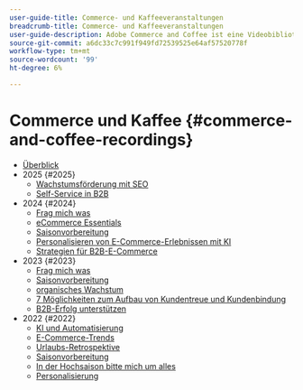 ```yaml
---
user-guide-title: Commerce- und Kaffeeveranstaltungen
breadcrumb-title: Commerce- und Kaffeeveranstaltungen
user-guide-description: Adobe Commerce and Coffee ist eine Videobibliothek, in der Experten und Kollegen ihre Gedanken und Ideen zur Verwendung von Adobe Commerce vorstellen.
source-git-commit: a6dc33c7c991f949fd72539525e64af57520778f
workflow-type: tm+mt
source-wordcount: '99'
ht-degree: 6%

---
```



# Commerce und Kaffee {#commerce-and-coffee-recordings}

+ [Überblick](overview.md)
+ 2025 {#2025}
   + [Wachstumsförderung mit SEO](2025/seo-growth.md)
   + [Self-Service in B2B](2025/self-service-b2b.md)
+ 2024 {#2024}
   + [Frag mich was](2024/ask-me-anything.md)
   + [eCommerce Essentials](2024/ecommerce-essentials.md)
   + [Saisonvorbereitung](2024/peak-season-prep.md)
   + [Personalisieren von E-Commerce-Erlebnissen mit KI](2024/personalize-ecommerce.md)
   + [Strategien für B2B-E-Commerce](2024/commerce-and-coffee-strategies-for-b2b-ecommerce.md)
+ 2023 {#2023}
   + [Frag mich was](2023/ask-me-anything.md)
   + [Saisonvorbereitung](2023/peak-season-prep.md)
   + [organisches Wachstum](2023/organic-growth.md)
   + [7 Möglichkeiten zum Aufbau von Kundentreue und Kundenbindung](2023/loyalty-retention.md)
   + [B2B-Erfolg unterstützen](2023/b2b.md)
+ 2022 {#2022}
   + [KI und Automatisierung](2022/ai-and-automation.md)
   + [E-Commerce-Trends](2022/ecommerce-trends.md)
   + [Urlaubs-Retrospektive](2022/holiday.md)
   + [Saisonvorbereitung](2022/peak-season-prep.md)
   + [In der Hochsaison bitte mich um alles](2022/peak-season-ask-anything.md)
   + [Personalisierung](2022/personalization.md)

<!--+ Commerce Events {#commerce-events}
  + [Overview](commerce-events/overview.md)
  + 2022 {#2022}
    + [Top Tips and Tricks for Adobe Campaign Standard](customer-journeys/2022/tips-and-tricks.md)
    + [Develop and customize data models in Adobe [!DNL Campaign Classic]](customer-journeys/2022/data-models.md)

+ Data and insights {#commerce-release-updates}
  + [Overview](commerce-release-updates/overview.md)
  + 2022 {#2022}
    + [Innovations and trends](data-and-insights/2022/innovations.md)
    + [Sensei and Analysis Workspace](data-and-insights/2022/sensei.md)
    + [Personalize and automate with Adobe Target](data-and-insights/2022/personalize.md)
    + [Analytics and Target applications for Mobile and Apps](data-and-insights/2022/mobile-and-apps.md)
    + [Cross Device Analytics and Customer Journey Analytics](data-and-insights/2022/cross-device-analytics.md) -->
